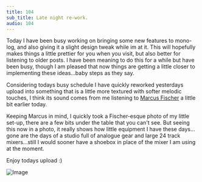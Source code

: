 ```yaml
---
title: 104
sub_title: Late night re-work.
audio: 104
---
```


Today I have been busy working on bringing some new features to mono-log, and also giving it a slight design tweak while im at it. This will hopefully makes things a little prettier for you when you visit, but also better for listening to older posts. I have been meaning to do this for a while but have been busy, though I am pleased that now things are getting a little closer to implementing these ideas…baby steps as they say.

Considering todays busy schedule I have quickly reworked yesterdays upload into something that is a little more textured with softer melodic touches, I think its sound comes from me listening to <a href="http://unrecnow.com/dust/about" title="Marcus Fischer" target="_blank">Marcus Fischer</a> a little bit earlier today.

Keeping Marcus in mind, I quickly took a Fischer-esque photo of my little set-up, there are a few bits under the table that you can't see. But seeing this now in a photo, it really shows how little equipment I have these days…gone are the days of a studio full of analogue gear and large 24 track mixers…still I would sooner have a shoebox in place of the mixer I am using at the moment.

Enjoy todays upload :)

![Image](/assets/img/Snd-104.jpg)